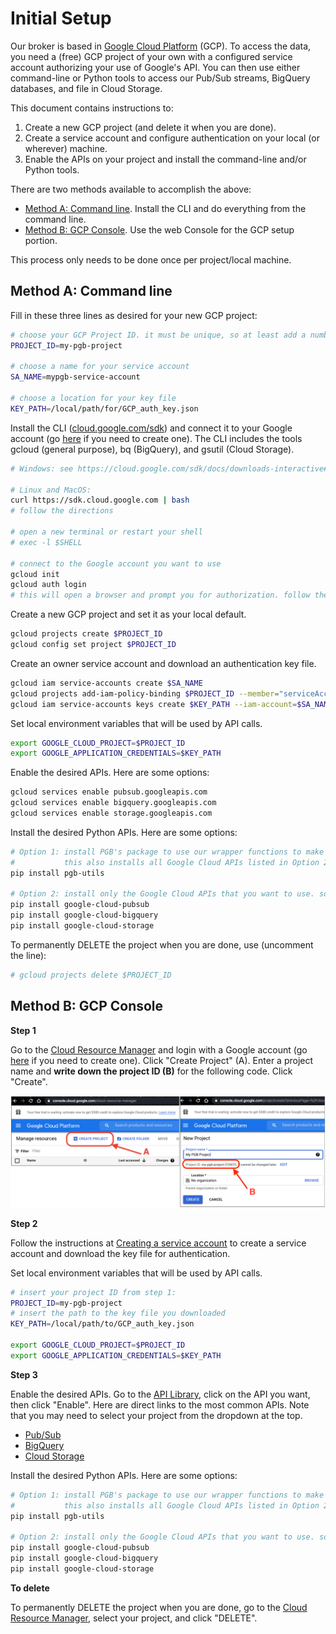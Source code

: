 # Initial Setup

Our broker is based in [Google Cloud Platform](https://cloud.google.com/) (GCP).
To access the data, you need a (free) GCP project of your own with a configured service account authorizing your use of Google's API.
You can then use either command-line or Python tools to access our Pub/Sub streams, BigQuery databases, and file in Cloud Storage.

This document contains instructions to:
1. Create a new GCP project (and delete it when you are done).
2. Create a service account and configure authentication on your local (or wherever) machine.
3. Enable the APIs on your project and install the command-line and/or Python tools.

There are two methods available to accomplish the above:
- [Method A: Command line](#method-a-command-line). Install the CLI and do everything from the command line.
- [Method B: GCP Console](#method-b-gcp-console). Use the web Console for the GCP setup portion.

This process only needs to be done once per project/local machine.

## Method A: Command line

Fill in these three lines as desired for your new GCP project:
```bash
# choose your GCP Project ID. it must be unique, so at least add a number here
PROJECT_ID=my-pgb-project

# choose a name for your service account
SA_NAME=mypgb-service-account

# choose a location for your key file
KEY_PATH=/local/path/for/GCP_auth_key.json
```

Install the CLI ([cloud.google.com/sdk](https://cloud.google.com/sdk)) and connect it to your Google account (go [here](https://accounts.google.com/signup/v2/webcreateaccount?flowName=GlifWebSignIn&flowEntry=SignUp) if you need to create one).
The CLI includes the tools gcloud (general purpose), bq (BigQuery), and gsutil (Cloud Storage).
```bash
# Windows: see https://cloud.google.com/sdk/docs/downloads-interactive#windows

# Linux and MacOS:
curl https://sdk.cloud.google.com | bash
# follow the directions

# open a new terminal or restart your shell
# exec -l $SHELL

# connect to the Google account you want to use
gcloud init
gcloud auth login
# this will open a browser and prompt you for authorization. follow the instructions
```

Create a new GCP project and set it as your local default.
```bash
gcloud projects create $PROJECT_ID
gcloud config set project $PROJECT_ID
```

Create an owner service account and download an authentication key file.
```bash
gcloud iam service-accounts create $SA_NAME
gcloud projects add-iam-policy-binding $PROJECT_ID --member="serviceAccount:$SA_NAME@$PROJECT_ID.iam.gserviceaccount.com" --role="roles/owner"
gcloud iam service-accounts keys create $KEY_PATH --iam-account=$SA_NAME@$PROJECT_ID.iam.gserviceaccount.com
```

Set local environment variables that will be used by API calls.
```bash
export GOOGLE_CLOUD_PROJECT=$PROJECT_ID
export GOOGLE_APPLICATION_CREDENTIALS=$KEY_PATH
```

Enable the desired APIs. Here are some options:
```bash
gcloud services enable pubsub.googleapis.com
gcloud services enable bigquery.googleapis.com
gcloud services enable storage.googleapis.com
```

Install the desired Python APIs. Here are some options:
```bash
# Option 1: install PGB's package to use our wrapper functions to make API calls
#           this also installs all Google Cloud APIs listed in Option 2
pip install pgb-utils

# Option 2: install only the Google Cloud APIs that you want to use. some options:
pip install google-cloud-pubsub
pip install google-cloud-bigquery
pip install google-cloud-storage
```

To permanently DELETE the project when you are done, use (uncomment the line):
```bash
# gcloud projects delete $PROJECT_ID
```

## Method B: GCP Console

__Step 1__

Go to the [Cloud Resource Manager](https://console.cloud.google.com/cloud-resource-manager) and login with a Google account (go [here](https://accounts.google.com/signup/v2/webcreateaccount?flowName=GlifWebSignIn&flowEntry=SignUp) if you need to create one).
Click "Create Project" (A).
Enter a project name and __write down the project ID (B)__ for the following code.
Click "Create".

![GCP setup](gcp-setup.png)

__Step 2__

Follow the instructions at [Creating a service account](https://cloud.google.com/docs/authentication/getting-started#creating_a_service_account) to create a service account and download the key file for authentication.

Set local environment variables that will be used by API calls.
```bash
# insert your project ID from step 1:
PROJECT_ID=my-pgb-project
# insert the path to the key file you downloaded
KEY_PATH=/local/path/to/GCP_auth_key.json

export GOOGLE_CLOUD_PROJECT=$PROJECT_ID
export GOOGLE_APPLICATION_CREDENTIALS=$KEY_PATH
```

__Step 3__

Enable the desired APIs. Go to the [API Library](https://console.cloud.google.com/apis/library), click on the API you want, then click "Enable".
Here are direct links to the most common APIs.
Note that you may need to select your project from the dropdown at the top.
- [Pub/Sub](https://console.cloud.google.com/apis/library/pubsub.googleapis.com)
- [BigQuery](https://console.cloud.google.com/apis/library/bigquery.googleapis.com)
- [Cloud Storage](https://console.cloud.google.com/apis/library/storage-component.googleapis.com)

Install the desired Python APIs. Here are some options:
```bash
# Option 1: install PGB's package to use our wrapper functions to make API calls
#           this also installs all Google Cloud APIs listed in Option 2
pip install pgb-utils

# Option 2: install only the Google Cloud APIs that you want to use. some options:
pip install google-cloud-pubsub
pip install google-cloud-bigquery
pip install google-cloud-storage
```

__To delete__

To permanently DELETE the project when you are done, go to the [Cloud Resource Manager](https://console.cloud.google.com/cloud-resource-manager), select your project, and click "DELETE".
